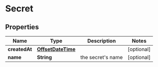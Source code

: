 # Secret

## Properties
Name | Type | Description | Notes
------------ | ------------- | ------------- | -------------
**createdAt** | [**OffsetDateTime**](OffsetDateTime.md) |  |  [optional]
**name** | **String** | the secret&#x27;s name |  [optional]
